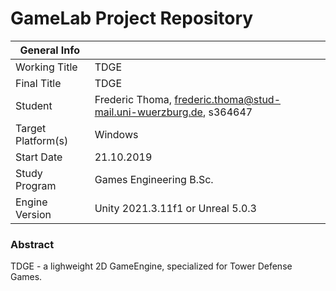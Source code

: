 
# GameLab Project Repository

|  General Info  | |
| ---|---|
| Working Title | TDGE |
| Final Title | TDGE |
| Student | Frederic Thoma, frederic.thoma@stud-mail.uni-wuerzburg.de, s364647|
| Target Platform(s) | Windows |
| Start Date | 21.10.2019 |
| Study Program | Games Engineering B.Sc.|
| Engine Version | Unity 2021.3.11f1 or Unreal 5.0.3 |

### Abstract

TDGE - a lighweight 2D GameEngine, specialized for Tower Defense Games.
